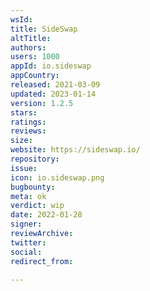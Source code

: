 ```yaml
---
wsId: 
title: SideSwap
altTitle: 
authors: 
users: 1000
appId: io.sideswap
appCountry: 
released: 2021-03-09
updated: 2023-01-14
version: 1.2.5
stars: 
ratings: 
reviews: 
size: 
website: https://sideswap.io/
repository: 
issue: 
icon: io.sideswap.png
bugbounty: 
meta: ok
verdict: wip
date: 2022-01-28
signer: 
reviewArchive: 
twitter: 
social: 
redirect_from: 

---
```


  